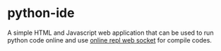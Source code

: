 # python-ide
A simple HTML and Javascript web application that can be used to run python code online and use 
[online repl web socket]("https://repl.online-cpp.com") for compile codes.
